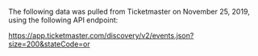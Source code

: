 The following data was pulled from Ticketmaster on November 25, 2019, using the following API endpoint:

https://app.ticketmaster.com/discovery/v2/events.json?size=200&stateCode=or